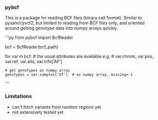 
### pybcf

This is a package for reading BCF files (binary call format). Similar to pysam/cyvcf2, but limited to reading from BCF files only, and oriented around getting genotype data into numpy arrays quickly.

'''py
from pybcf import BcfReader

bcf = BcfReader(bcf_path)

for var in bcf:
    # the usual attributes are available e.g.
    # var.chrom, var.pos, var.ref, var.alts, var.info['AF']
    
    # get genotypes as numpy array
    genotypes = var.samples['GT']  # as numpy array, missing=-1
'''

### Limitations
 - can't fetch variants from random regions yet
 - not extensively tested yet
